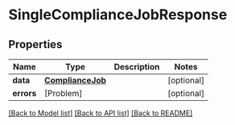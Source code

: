 # SingleComplianceJobResponse

## Properties
Name | Type | Description | Notes
------------ | ------------- | ------------- | -------------
**data** | [**ComplianceJob**](ComplianceJob.md) |  | [optional] 
**errors** | [Problem] |  | [optional] 

[[Back to Model list]](../README.md#documentation-for-models) [[Back to API list]](../README.md#documentation-for-api-endpoints) [[Back to README]](../README.md)


